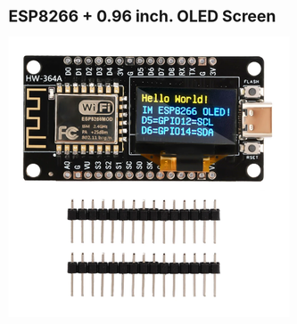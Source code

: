 # ESP8266 + 0.96 inch. OLED Screen 

![ESP8266+OLED](ESP8266-con-pantalla-OLED-de-0-96-pulgadas.jpg "ESP8266+OLED")
